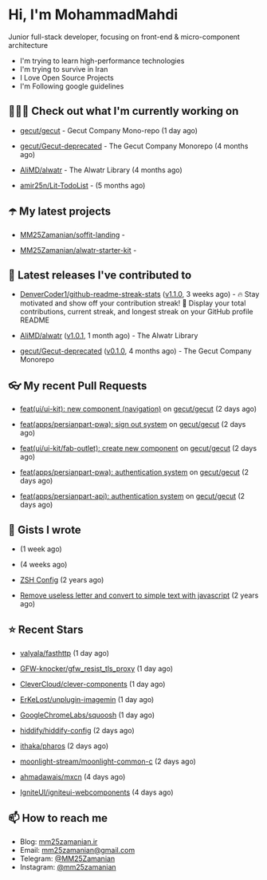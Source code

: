 # Hi, I'm MohammadMahdi

Junior full-stack developer, focusing on front-end & micro-component architecture

- I'm trying to learn high-performance technologies
- I'm trying to survive in Iran
- I Love Open Source Projects
- I'm Following google guidelines

## 👨🏻‍💻 Check out what I'm currently working on



- [gecut/gecut](https://github.com/gecut/gecut) - Gecut Company Mono-repo (1 day ago)

- [gecut/Gecut-deprecated](https://github.com/gecut/Gecut-deprecated) - The Gecut Company Monorepo (4 months ago)

- [AliMD/alwatr](https://github.com/AliMD/alwatr) - The Alwatr Library (4 months ago)

- [amir25n/Lit-TodoList](https://github.com/amir25n/Lit-TodoList) -  (5 months ago)

## ☂️ My latest projects



- [MM25Zamanian/soffit-landing](https://github.com/MM25Zamanian/soffit-landing) - 

- [MM25Zamanian/alwatr-starter-kit](https://github.com/MM25Zamanian/alwatr-starter-kit) - 

## 🎉 Latest releases I've contributed to



- [DenverCoder1/github-readme-streak-stats](https://github.com/DenverCoder1/github-readme-streak-stats) ([v1.1.0](https://github.com/DenverCoder1/github-readme-streak-stats/releases/tag/v1.1.0), 3 weeks ago) - 🔥 Stay motivated and show off your contribution streak! 🌟 Display your total contributions, current streak, and longest streak on your GitHub profile README

- [AliMD/alwatr](https://github.com/AliMD/alwatr) ([v1.0.1](https://github.com/AliMD/alwatr/releases/tag/v1.0.1), 1 month ago) - The Alwatr Library

- [gecut/Gecut-deprecated](https://github.com/gecut/Gecut-deprecated) ([v0.1.0](https://github.com/gecut/Gecut-deprecated/releases/tag/v0.1.0), 4 months ago) - The Gecut Company Monorepo

## 👓 My recent Pull Requests



- [feat(ui/ui-kit): new component (navigation)](https://github.com/gecut/gecut/pull/306) on [gecut/gecut](https://github.com/gecut/gecut) (2 days ago)

- [feat(apps/persianpart-pwa): sign out system](https://github.com/gecut/gecut/pull/305) on [gecut/gecut](https://github.com/gecut/gecut) (2 days ago)

- [ feat(ui/ui-kit/fab-outlet): create new component](https://github.com/gecut/gecut/pull/304) on [gecut/gecut](https://github.com/gecut/gecut) (2 days ago)

- [feat(apps/persianpart-pwa): authentication system](https://github.com/gecut/gecut/pull/303) on [gecut/gecut](https://github.com/gecut/gecut) (2 days ago)

- [feat(apps/persianpart-api): authentication system](https://github.com/gecut/gecut/pull/302) on [gecut/gecut](https://github.com/gecut/gecut) (2 days ago)

## 📓 Gists I wrote



- [](https://gist.github.com/4a90a63f8e2481311cfb56dd65a50c40) (1 week ago)

- [](https://gist.github.com/6fa5e6dbc6fbe09398ad885d68200702) (4 weeks ago)

- [ZSH Config](https://gist.github.com/fc1960135cf54fd5fae966c637455ffe) (2 years ago)

- [Remove useless letter and convert to simple text with javascript](https://gist.github.com/2249ec3b4dfe1de7693d6412beeba5a0) (2 years ago)

## ⭐ Recent Stars



- [valyala/fasthttp](https://github.com/valyala/fasthttp) (1 day ago)

- [GFW-knocker/gfw_resist_tls_proxy](https://github.com/GFW-knocker/gfw_resist_tls_proxy) (1 day ago)

- [CleverCloud/clever-components](https://github.com/CleverCloud/clever-components) (1 day ago)

- [ErKeLost/unplugin-imagemin](https://github.com/ErKeLost/unplugin-imagemin) (1 day ago)

- [GoogleChromeLabs/squoosh](https://github.com/GoogleChromeLabs/squoosh) (1 day ago)

- [hiddify/hiddify-config](https://github.com/hiddify/hiddify-config) (2 days ago)

- [ithaka/pharos](https://github.com/ithaka/pharos) (2 days ago)

- [moonlight-stream/moonlight-common-c](https://github.com/moonlight-stream/moonlight-common-c) (2 days ago)

- [ahmadawais/mxcn](https://github.com/ahmadawais/mxcn) (4 days ago)

- [IgniteUI/igniteui-webcomponents](https://github.com/IgniteUI/igniteui-webcomponents) (4 days ago)

## 📫 How to reach me

- Blog: [mm25zamanian.ir](https://mm25zamanian.ir)
- Email: [mm25zamanian@gmail.com](mailto://mm25zamanian@gmail.com)
- Telegram: [@MM25Zamanian](https://t.me/MM25Zamanian)
- Instagram: [@mm25zamanian](https://instagram.com/mm25zamanian)
